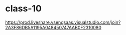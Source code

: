 # class-10
https://prod.liveshare.vsengsaas.visualstudio.com/join?2A3F86DB5A1195A048450747AAB0F2310080
